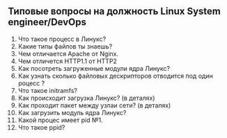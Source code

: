 Типовые вопросы на должность Linux System engineer/DevOps
----

1. Что такое процесс в Линукс?  
2. Какие типы файлов ты знаешь?
3. Чем отличается Apache от Nginx.
4. Чем отличется  HTTP1.1 от HTTP2 
5. Как посотреть загруженные модули ядра Линукс?
6. Как узнать сколько файловых дескрипторов отводится под один роцесс ? 
7. Что такое initramfs? 
8. Как происходит загрузка Линукс? (в деталях)
9. Как проходит пакет между узлаи сети? (в деталях)
10. Как загрузить модуль ядра Линукс?
11. Какой процес имеет pid №1. 
12. Что такое ppid?
